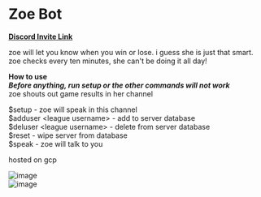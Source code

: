 # Zoe Bot  

**[Discord Invite Link](https://discord.com/api/oauth2/authorize?client_id=1014214102459093105&permissions=2048&scope=bot)**  

zoe will let you know when you win or lose. i guess she is just that smart. zoe checks every ten minutes, she can't be doing it all day!

**How to use**  
***Before anything, run setup or the other commands will not work***  
zoe shouts out game results in her channel  

$setup - zoe will speak in this channel  
$adduser \<league username> - add to server database  
$deluser \<league username> - delete from server database  
$reset - wipe server from database  
$speak - zoe will talk to you  
  
hosted on gcp  

![image](https://user-images.githubusercontent.com/51398314/187583535-9699ac53-a7db-4fc6-b06b-2db1dc0c39cc.png)  
![image](https://user-images.githubusercontent.com/51398314/187584253-39e94364-482e-4748-86a0-13c72ec4e9b7.png)  

